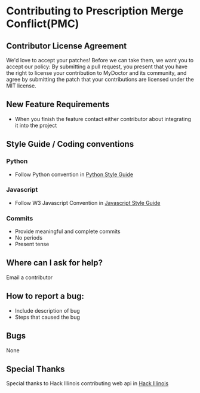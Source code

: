 # Contributing to Prescription Merge Conflict(PMC)

## Contributor License Agreement
We'd love to accept your patches! Before we can take them, we want you to accept our policy: By submitting a pull request, you present that you have the right to license your contribution to MyDoctor and its community, and agree by submitting the patch that your contributions are licensed under the MIT license.
    
## New Feature Requirements
* When you finish the feature contact either contributor about integrating it into the project

## Style Guide / Coding conventions 

### Python 
* Follow Python convention in <a href="https://google.github.io/styleguide/pyguide.html">Python Style Guide</a>

### Javascript
* Follow W3 Javascript Convention in <a href="https://www.w3schools.com/js/js_conventions.asp">Javascript Style Guide</a>

### Commits
* Provide meaningful and complete commits 
* No periods
* Present tense

## Where can I ask for help?
Email a contributor

## How to report a bug: 
* Include description of bug
* Steps that caused the bug

## Bugs
None

## Special Thanks
Special thanks to Hack Illinois contributing web api in <a href="https://github.com/HackIllinois">Hack Illinois</a>
